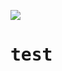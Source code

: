 <img src='https://github.com/IrwDev/irwdev/blob/master/welcome-thin.png?raw=true'> </img>
<style>
<link rel="preconnect" href="https://fonts.gstatic.com">
<link href="https://fonts.googleapis.com/css2?family=Inconsolata:wght@200&display=swap" rel="stylesheet">
</style>
<h1 style="font-family: 'Inconsolata', monospace"> test </h1>
